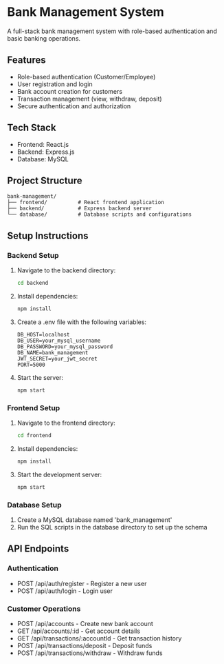 # Bank Management System

A full-stack bank management system with role-based authentication and basic banking operations.

## Features
- Role-based authentication (Customer/Employee)
- User registration and login
- Bank account creation for customers
- Transaction management (view, withdraw, deposit)
- Secure authentication and authorization

## Tech Stack
- Frontend: React.js
- Backend: Express.js
- Database: MySQL

## Project Structure
```
bank-management/
├── frontend/          # React frontend application
├── backend/           # Express backend server
└── database/          # Database scripts and configurations
```

## Setup Instructions

### Backend Setup
1. Navigate to the backend directory:
   ```bash
   cd backend
   ```
2. Install dependencies:
   ```bash
   npm install
   ```
3. Create a .env file with the following variables:
   ```
   DB_HOST=localhost
   DB_USER=your_mysql_username
   DB_PASSWORD=your_mysql_password
   DB_NAME=bank_management
   JWT_SECRET=your_jwt_secret
   PORT=5000
   ```
4. Start the server:
   ```bash
   npm start
   ```

### Frontend Setup
1. Navigate to the frontend directory:
   ```bash
   cd frontend
   ```
2. Install dependencies:
   ```bash
   npm install
   ```
3. Start the development server:
   ```bash
   npm start
   ```

### Database Setup
1. Create a MySQL database named 'bank_management'
2. Run the SQL scripts in the database directory to set up the schema

## API Endpoints

### Authentication
- POST /api/auth/register - Register a new user
- POST /api/auth/login - Login user

### Customer Operations
- POST /api/accounts - Create new bank account
- GET /api/accounts/:id - Get account details
- GET /api/transactions/:accountId - Get transaction history
- POST /api/transactions/deposit - Deposit funds
- POST /api/transactions/withdraw - Withdraw funds 